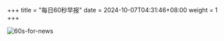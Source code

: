 +++
title = "每日60秒早报"
date = 2024-10-07T04:31:46+08:00
weight = 1
+++

![60s-for-news](/img/zaobao/zaobao.png "由 ALAPI 提供支持")
